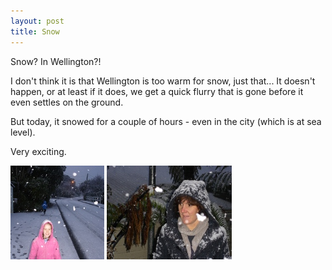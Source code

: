 ```yaml
---
layout: post
title: Snow
---
```

Snow? In Wellington?!

I don't think it is that Wellington is too warm for snow, just that... It 
doesn't happen, or at least if it does, we get a quick flurry that is gone
before it even settles on the ground.

But today, it snowed for a couple of hours - even in the city (which is at 
sea level).

Very exciting.

<img src="/images/content/20110814-DSC07458.jpg" alt="photo"/>
<img src="/images/content/20110814-DSC07455.jpg" alt="photo"/>

